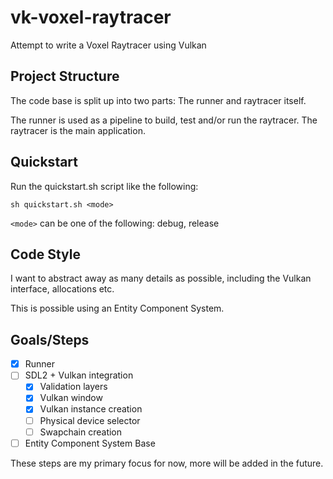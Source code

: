 # vk-voxel-raytracer

Attempt to write a Voxel Raytracer using Vulkan

## Project Structure

The code base is split up into two parts: The runner and raytracer itself.

The runner is used as a pipeline to build, test and/or run the raytracer.
The raytracer is the main application.


## Quickstart

Run the quickstart.sh script like the following:
```
sh quickstart.sh <mode>
```

`<mode>` can be one of the following: debug, release


## Code Style

I want to abstract away as many details as possible, including the Vulkan interface,
allocations etc.

This is possible using an Entity Component System.


## Goals/Steps

- [x] Runner
- [ ] SDL2 + Vulkan integration
    - [x] Validation layers
    - [x] Vulkan window
    - [x] Vulkan instance creation
    - [ ] Physical device selector
    - [ ] Swapchain creation
- [ ] Entity Component System Base

These steps are my primary focus for now, more will be added in the future.
